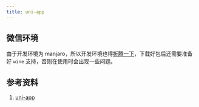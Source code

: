 ```yaml
---
title: uni-app
---
```


## 微信环境

由于开发环境为 manjaro，所以开发环境也得[折腾一下](https://github.com/dragonation/wechat-devtools)，下载好包后还需要准备好 `wine` 支持，否则在使用时会出现一些问题。



## 参考资料

1. [uni-app](https://uniapp.dcloud.io/)